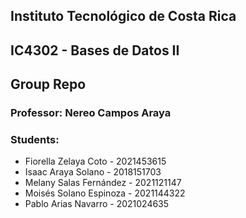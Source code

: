 ## **Instituto Tecnológico de Costa Rica**  
## **IC4302 - Bases de Datos II** 
## **Group Repo** 
### **Professor**: Nereo Campos Araya <br> 
### **Students**: 
* Fiorella Zelaya Coto - 2021453615
* Isaac Araya Solano - 2018151703
* Melany Salas Fernández - 2021121147 
* Moisés Solano Espinoza - 2021144322
* Pablo Arias Navarro - 2021024635